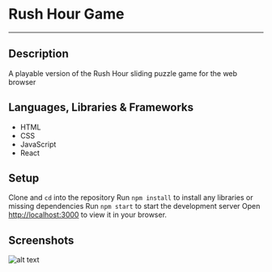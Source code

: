 # Rush Hour Game
---


## Description 
A playable version of the Rush Hour sliding puzzle game for the web browser


## Languages, Libraries & Frameworks
* HTML 
* CSS
* JavaScript
* React


## Setup 
Clone and `cd` into the repository 
Run `npm install` to install any libraries or missing dependencies
Run `npm start` to start the development server
Open [http://localhost:3000](http://localhost:3000) to view it in your browser.


## Screenshots
![alt text](https://github.com/NTielman/CSS_effects/blob/master/rush-hour-preview.png "Rush Hour Preview image")
